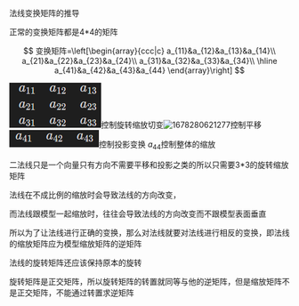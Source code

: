 法线变换矩阵的推导

正常的变换矩阵都是4*4的矩阵

$$
变换矩阵=\left[\begin{array}{ccc|c}
a_{11}&a_{12}&a_{13}&a_{14}\\
a_{21}&a_{22}&a_{23}&a_{24}\\
a_{31}&a_{32}&a_{33}&a_{34}\\
\hline
a_{41}&a_{42}&a_{43}&a_{44}
\end{array}\right]
$$

![1678280773556](image/法线的变换/1678280773556.png)控制旋转缩放切变![1678280621277](https://file+.vscode-resource.vscode-cdn.net/d%3A/studio/project/Study-notes/GadgetEngineDevBlogs/image/%E6%B3%95%E7%BA%BF%E7%9A%84%E5%8F%98%E6%8D%A2/1678280621277.png)控制平移![1678280809608](image/法线的变换/1678280809608.png)控制投影变换 $a_{44}$控制整体的缩放

二法线只是一个向量只有方向不需要平移和投影之类的所以只需要3*3的旋转缩放矩阵

法线在不成比例的缩放时会导致法线的方向改变，

而法线跟模型一起缩放时，往往会导致法线的方向改变而不跟模型表面垂直

所以为了让法线进行正确的变换，那么对法线就要对法线进行相反的变换，即法线的缩放矩阵应为模型缩放矩阵的逆矩阵

法线的旋转矩阵还应该保持原本的旋转

旋转矩阵是正交矩阵，所以旋转矩阵的转置就同等与他的逆矩阵，但是缩放矩阵不是正交矩阵，不能通过转置求逆矩阵

